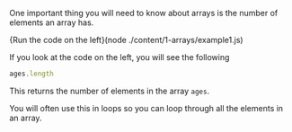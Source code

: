 One important thing you will need to know about arrays is the number of elements an array has.

{Run the code on the left}(node ./content/1-arrays/example1.js)

If you look at the code on the left, you will see the following

```javascript
ages.length
```

This returns the number of elements in the array `ages`. 

You will often use this in loops so you can loop through all the elements in an array.
